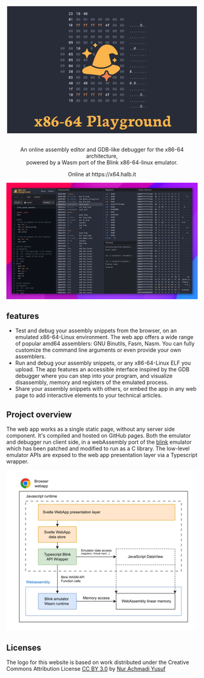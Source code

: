 <div align="center" ><img width="500px" height="auto" src="./docs/hero.png" alt="x86-64 Playground" /></div>
<br/>
<p align="center">
An online assembly editor and GDB-like debugger for the x86-64 architecture,<br/> powered by a Wasm port of the Blink x86-64-linux emulator.</p>

<p align="center">Online at https://x64.halb.it</p>

<img src="./docs/preview2.jpg" />


## features

- Test and debug your assembly snippets from the browser, on an emulated x86-64-Linux environment. The web app offers a wide range of popular amd64 assemblers: GNU Binutils, Fasm, Nasm. You can fully customize the command line arguments or even provide your own assemblers.
- Run and debug your assembly snippets, or any x86-64-Linux ELF you upload. The app features an accessible interface inspired by the GDB debugger where you can step into your program, and visualize disassembly, memory and registers of the emulated process.
- Share your assembly snippets with others, or embed the app in any web page to add interactive elements to your technical articles.

## Project overview

The web app works as a single static page, without any server side component. It's compiled and hosted on GitHub pages.
Both the emulator and debugger run client side, in a webAssembly port of the [blink](https://github.com/jart/blink/) emulator
which has been patched and modified to run as a C library.
The low-level emulator APIs are expsed to the web app presentation layer via a Typescript wrapper.

<img src="./docs/webapp_architecture.drawio-1-1.png" />



## Licenses

The logo for this website is based on work distributed under the Creative Commons Attribution License [CC BY 3.0](https://creativecommons.org/publicdomain/mark/1.0/)
by [Nur Achmadi Yusuf](https://thenounproject.com/icon/wizard-hat-6586306/)



